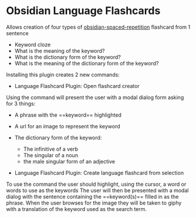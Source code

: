 # Obsidian Language Flashcards

Allows creation of four types of [obsidian-spaced-repetition](https://github.com/st3v3nmw/obsidian-spaced-repetition/) flashcard from 1 sentence
- Keyword cloze
- What is the meaning of the keyword?
- What is the dictionary form of the keyword?
- What is the meaning of the dictionary form of the keyword?

Installing this plugin creates 2 new commands:
- Language Flashcard Plugin: Open flashcard creator

Using the command will present the user with a modal dialog form asking for 3 things:
- A phrase with the ==keyword== highlighted
- A url for an image to represent the keyword
- The dictionary form of the keyword:
	- The infinitive of a verb
	- The singular of a noun
	- the male singular form of an adjective

- Language Flashcard Plugin: Create language flashcard from selection

To use the command the user should highlight, using the cursor, a word or words to use as the keywords
The user will then be presented with a modal dialog with the sentence containing the ==keyword(s)== filled in as the phrase.
When the user browses for the image they will be taken to giphy with a translation of the keyword used as the search term.
